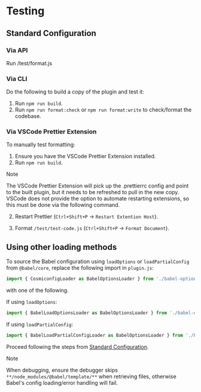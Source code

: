 # Testing

## Standard Configuration

### Via API

Run /test/format.js

### Via CLI

Do the following to build a copy of the plugin and test it:

1. Run `npm run build`.
2. Run `npm run format:check` or `npm run format:write` to check/format the codebase.

### Via VSCode Prettier Extension

To manually test formatting:

1. Ensure you have the VSCode Prettier Extension installed.
2. Run `npm run build`.

> [!NOTE]
> The VSCode Prettier Extension will pick up the .prettierrc config and point to the built plugin, but it needs to be refreshed to pull in the new copy. VSCode does not provide the option to automate restarting extensions, so this must be done via the following command.

2. Restart Prettier (`Ctrl+Shift+P` -> `Restart Extention Host`).

3. Format `/test/test-code.js` (`Ctrl+Shift+P` -> `Format Document`).

## Using other loading methods

To source the Babel configuration using `loadOptions` or `loadPartialConfig` from `@babel/core`, replace the following import in `plugin.js`:

```js
import { CosmiconfigLoader as BabelOptionsLoader } from './babel-options-loaders/cosmiconfig-loader.js';
```

with one of the following.

If using `loadOptions`:

```js
import { BabelLoadOptionsLoader as BabelOptionsLoader } from './babel-options-loaders/babel-loaders.js';
```

If using `loadPartialConfig`:

```js
import { BabelLoadPartialConfigLoader as BabelOptionsLoader } from './babel-options-loaders/babel-loaders.js';
```

Proceed following the steps from [Standard Configuration](#standard-configuration).

> [!NOTE]
> When debugging, ensure the debugger skips `**/node_modules/@babel/template/**` when retrieving files, otherwise Babel's config loading/error handling will fail.
